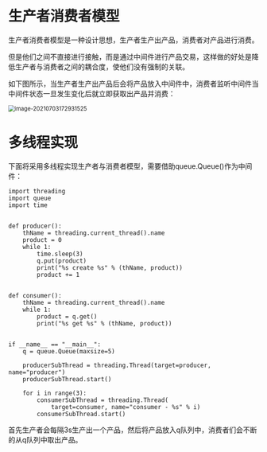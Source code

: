 # 生产者消费者模型

生产者消费者模型是一种设计思想，生产者生产出产品，消费者对产品进行消费。

但是他们之间不直接进行接触，而是通过中间件进行产品交易，这样做的好处是降低生产者与消费者之间的耦合度，使他们没有强制的关联。

如下图所示，当生产者生产出产品后会将产品放入中间件中，消费者监听中间件当中间件状态一旦发生变化后就立即获取出产品并消费：

<img src="https://images-1302522496.cos.ap-nanjing.myqcloud.com/img/image-20210703172931525.png" alt="image-20210703172931525" style="zoom:80%;" />



# 多线程实现

下面将采用多线程实现生产者与消费者模型，需要借助queue.Queue()作为中间件：

```
import threading
import queue
import time


def producer():
    thName = threading.current_thread().name
    product = 0
    while 1:
        time.sleep(3)
        q.put(product)
        print("%s create %s" % (thName, product))
        product += 1


def consumer():
    thName = threading.current_thread().name
    while 1:
        product = q.get()
        print("%s get %s" % (thName, product))


if __name__ == "__main__":
    q = queue.Queue(maxsize=5)

    producerSubThread = threading.Thread(target=producer, name="producer")
    producerSubThread.start()

    for i in range(3):
        consumerSubThread = threading.Thread(
            target=consumer, name="consumer - %s" % i)
        consumerSubThread.start()
```

首先生产者会每隔3s生产出一个产品，然后将产品放入q队列中，消费者们会不断的从q队列中取出产品。